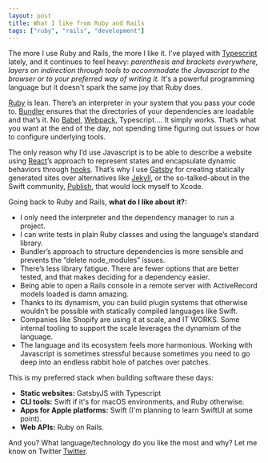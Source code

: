 ```yaml
---
layout: post
title: What I like from Ruby and Rails
tags: ["ruby", "rails", "development"]
---
```


The more I use Ruby and Rails, the more I like it. I’ve played with [Typescript](https://www.typescriptlang.org/) lately, and it continues to feel heavy: _parenthesis and brackets everywhere, layers on indirection through tools to accommodate the Javascript to the browser or to your preferred way of writing it._ It's a powerful programming language but it doesn't spark the same joy that Ruby does.

[Ruby](https://www.ruby-lang.org/) is lean. There’s an interpreter in your system that you pass your code to. [Bundler](https://bundler.io/) ensures that the directories of your dependencies are loadable and that’s it. No [Babel](https://babeljs.io/), [Webpack](https://webpack.js.org/), Typescript.... It simply works. That’s what you want at the end of the day, not spending time figuring out issues or how to configure underlying tools.

The only reason why I’d use Javascript is to be able to describe a website using [React](https://reactjs.org/)’s approach to represent states and encapsulate dynamic behaviors through [hooks](https://reactjs.org/docs/hooks-intro.html). That’s why I use [Gatsby](https://www.gatsbyjs.com/) for creating statically generated sites over alternatives like [Jekyll](https://jekyllrb.com/), or the so-talked-about in the Swift community, [Publish](https://github.com/JohnSundell/Publish), that would lock myself to Xcode.

Going back to Ruby and Rails, **what do I like about it?:**

- I only need the interpreter and the dependency manager to run a project.
- I can write tests in plain Ruby classes and using the language’s standard library.
- Bundler’s approach to structure dependencies is more sensible and prevents the “delete node_modules” issues.
- There’s less library fatigue. There are fewer options that are better tested, and that makes deciding for a dependency easier.
- Being able to open a Rails console in a remote server with ActiveRecord models loaded is damn amazing.
- Thanks to its dynamism, you can build plugin systems that otherwise wouldn’t be possible with statically compiled languages like Swift.
- Companies like Shopify are using it at scale, and IT WORKS. Some internal tooling to support the scale leverages the dynamism of the language.
- The language and its ecosystem feels more harmonious. Working with Javascript is sometimes stressful because sometimes you need to go deep into an endless rabbit hole of patches over patches.

This is my preferred stack when building software these days:

- **Static websites:** GatsbyJS with Typescript
- **CLI tools:** Swift if it's for macOS environments, and Ruby otherwise.
- **Apps for Apple platforms:** Swift (I'm planning to learn SwiftUI at some point).
- **Web APIs:** Ruby on Rails.

And you? What language/technology do you like the most and why? Let me know on Twitter [Twitter](https://twitter.com/pepicrft).

